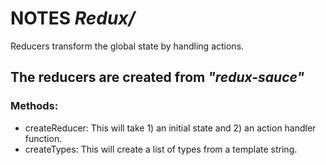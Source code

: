 # NOTES _Redux/_
Reducers transform the global state by handling actions.

## The reducers are created from _"redux-sauce"_
### Methods:
  - createReducer: This will take 1) an initial state and 2) an action handler function.
  - createTypes: This will create a list of types from a template string.
